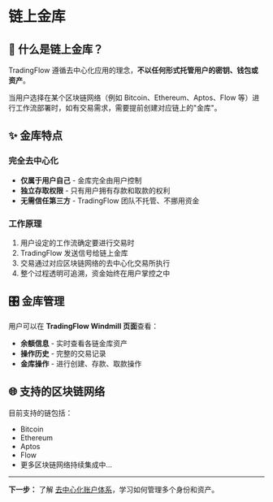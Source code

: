 # 链上金库

## 🔐 什么是链上金库？

TradingFlow 遵循去中心化应用的理念，**不以任何形式托管用户的密钥、钱包或资产**。

当用户选择在某个区块链网络（例如 Bitcoin、Ethereum、Aptos、Flow 等）进行工作流部署时，如有交易需求，需要提前创建对应链上的"金库"。

## ✨ 金库特点

### 完全去中心化
- **仅属于用户自己** - 金库完全由用户控制
- **独立存取权限** - 只有用户拥有存款和取款的权利
- **无需信任第三方** - TradingFlow 团队不托管、不挪用资金

### 工作原理

1. 用户设定的工作流确定要进行交易时
2. TradingFlow 发送信号给链上金库
3. 交易通过对应区块链网络的去中心化交易所执行
4. 整个过程透明可追溯，资金始终在用户掌控之中

## 🎛️ 金库管理

用户可以在 **TradingFlow Windmill 页面**查看：

- **余额信息** - 实时查看各链金库资产
- **操作历史** - 完整的交易记录
- **金库操作** - 进行创建、存款、取款操作

## 🌐 支持的区块链网络

目前支持的链包括：
- Bitcoin
- Ethereum
- Aptos
- Flow
- 更多区块链网络持续集成中...

---

**下一步：** 了解 [去中心化账户体系](decentralized-account-system.md)，学习如何管理多个身份和资产。

